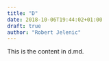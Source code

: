 ```yaml
---
title: "D"
date: 2018-10-06T19:44:02+01:00
draft: true
author: "Robert Jelenic"
---
```

This is the content in d.md.
